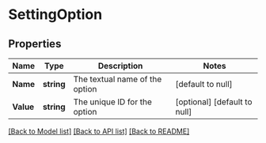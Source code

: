 # SettingOption

## Properties
Name | Type | Description | Notes
------------ | ------------- | ------------- | -------------
**Name** | **string** | The textual name of the option | [default to null]
**Value** | **string** | The unique ID for the option | [optional] [default to null]

[[Back to Model list]](../README.md#documentation-for-models) [[Back to API list]](../README.md#documentation-for-api-endpoints) [[Back to README]](../README.md)


